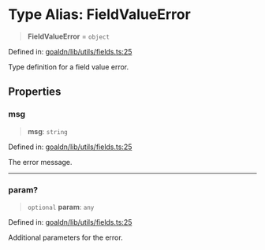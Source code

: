 # Type Alias: FieldValueError

> **FieldValueError** = `object`

Defined in: [goaldn/lib/utils/fields.ts:25](https://github.com/aldesgroup/goaldn/blob/6a7943d02984b1a6b41d76a3a483a1484b644076/lib/utils/fields.ts#L25)

Type definition for a field value error.

## Properties

### msg

> **msg**: `string`

Defined in: [goaldn/lib/utils/fields.ts:25](https://github.com/aldesgroup/goaldn/blob/6a7943d02984b1a6b41d76a3a483a1484b644076/lib/utils/fields.ts#L25)

The error message.

***

### param?

> `optional` **param**: `any`

Defined in: [goaldn/lib/utils/fields.ts:25](https://github.com/aldesgroup/goaldn/blob/6a7943d02984b1a6b41d76a3a483a1484b644076/lib/utils/fields.ts#L25)

Additional parameters for the error.
